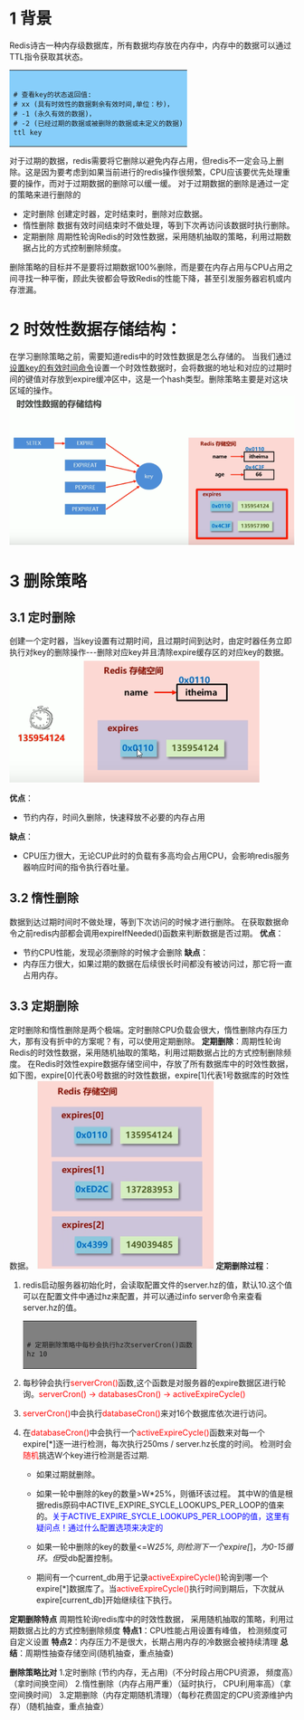 # 1 背景
Redis诗古一种内存级数据库，所有数据均存放在内存中，内存中的数据可以通过TTL指令获取其状态。
<table><tr><td bgcolor="#87CEFA"></br>

```shell
# 查看key的状态返回值:
# xx (具有时效性的数据剩余有效时间,单位：秒)，
# -1 (永久有效的数据)，
# -2 (已经过期的数据或被删除的数据或未定义的数据)
ttl key
```
</td></tr></table>

对于过期的数据，redis需要将它删除以避免内存占用，但redis不一定会马上删除。这是因为要考虑到如果当前进行的redis操作很频繁，CPU应该要优先处理重要的操作，而对于过期数据的删除可以缓一缓。
对于过期数据的删除是通过一定的策略来进行删除的
- 定时删除
  创建定时器，定时结束时，删除对应数据。
- 惰性删除
  数据有效时间结束时不做处理，等到下次再访问该数据时执行删除。
- 定期删除
  周期性轮询Redis的时效性数据，采用随机抽取的策略，利用过期数据占比的方式控制删除频度。

删除策略的目标并不是要将过期数据100%删除，而是要在内存占用与CPU占用之间寻找一种平衡，顾此失彼都会导致Redis的性能下降，甚至引发服务器宕机或内存泄漏。


# 2 时效性数据存储结构：

在学习删除策略之前，需要知道redis中的时效性数据是怎么存储的。
当我们通过[设置key的有效时间命令](3_Reids客户端的其他命令.md#110-设置key的有效时间)设置一个时效性数据时，会将数据的地址和对应的过期时间的键值对存放到expire缓冲区中，这是一个hash类型。删除策略主要是对这块区域的操作。
![删除策略_1](img/删除策略_1.png)

# 3 删除策略
## 3.1 定时删除
创建一个定时器，当key设置有过期时间，且过期时间到达时，由定时器任务立即执行对key的删除操作---删除对应key并且清除expire缓存区的对应key的数据。
![删除策略_2](img/删除策略_2.png)

**优点**：
- 节约内存，时间久删除，快速释放不必要的内存占用

**缺点**：
- CPU压力很大，无论CUP此时的负载有多高均会占用CPU，会影响redis服务器响应时间的指令执行吞吐量。

## 3.2 惰性删除
数据到达过期时间时不做处理，等到下次访问的时候才进行删除。
在获取数据命令之前redis内部都会调用expireIfNeeded()函数来判断数据是否过期。
**优点**：
- 节约CPU性能，发现必须删除的时候才会删除
**缺点**：
- 内存压力很大，如果过期的数据在后续很长时间都没有被访问过，那它将一直占用内存。
## 3.3 定期删除
定时删除和惰性删除是两个极端。定时删除CPU负载会很大，惰性删除内存压力大，那有没有折中的方案呢？有，可以使用定期删除。
**定期删除**：周期性轮询Redis的时效性数据，采用随机抽取的策略，利用过期数据占比的方式控制删除频度。
在Redis时效性expire数据存储空间中，存放了所有数据库中的时效性数据，如下图，expire[0]代表0号数据的时效性数据，expire[1]代表1号数据库的时效性数据。
![删除策略_3](img/删除策略_3.png)
**定期删除过程**：
1. redis启动服务器初始化时，会读取配置文件的server.hz的值，默认10.这个值可以在配置文件中通过hz来配置，并可以通过info server命令来查看server.hz的值。
    <table><tr><td bgcolor=Gray></br>

    ```shell
    # 定期删除策略中每秒会执行hz次serverCron()函数
    hz 10                        
    ```
    </td></tr></table>
2. 每秒钟会执行<font color=red>serverCron()</font>函数,这个函数是对服务器的expire数据区进行轮询。<font color=red>serverCron() -> databasesCron() -> activeExpireCycle()</font>
3. <font color=red>serverCron()</font>中会执行<font color=red>databaseCron()</font>来对16个数据库依次进行访问。
4. 在<font color=red>databaseCron()</font>中会执行一个<font color=red>activeExpireCycle()</font>函数来对每一个expire[*]逐一进行检测，每次执行250ms / server.hz长度的时间。
检测时会<font color=red>随机</font>挑选W个key进行检测是否过期.
   - 如果过期就删除。
   - 如果一轮中删除的key的数量>W*25%，则循环该过程。
其中W的值是根据redis原码中ACTIVE_EXPIRE_SYCLE_LOOKUPS_PER_LOOP的值来的。<font color=blue>关于ACTIVE_EXPIRE_SYCLE_LOOKUPS_PER_LOOP的值，这里有疑问点！通过什么配置选项来决定的</font>

   - 如果一轮中删除的key的数量<=W*25%, 则检测下一个expire[*]，*为0-15循环。但*受db配置控制。
   - 期间有一个current_db用于记录<font color=red>activeExpireCycle()</font>轮询到哪一个expire[*]数据库了。当<font color=red>activeExpireCycle()</font>执行时间到期后，下次就从expire[current_db]开始继续往下执行。

**定期删除特点**
周期性轮询redis库中的时效性数据， 采用随机抽取的策略，利用过期数据占比的方式控制删除频度
**特点1**：CPU性能占用设置有峰值， 检测频度可自定义设置
**特点2**：内存压力不是很大，长期占用内存的冷数据会被持续清理
**总结**：周期性抽查存储空间(随机抽查，重点抽查)

**删除策略比对**
1.定时删除 (节约内存，无占用)（不分时段占用CPU资源， 频度高）（拿时间换空间） 
2.惰性删除（内存占用严重）（延时执行， CPU利用率高）（拿空间换时间） 
3.定期删除（内存定期随机清理）（每秒花费固定的CPU资源维护内存）（随机抽查，重点抽查）

